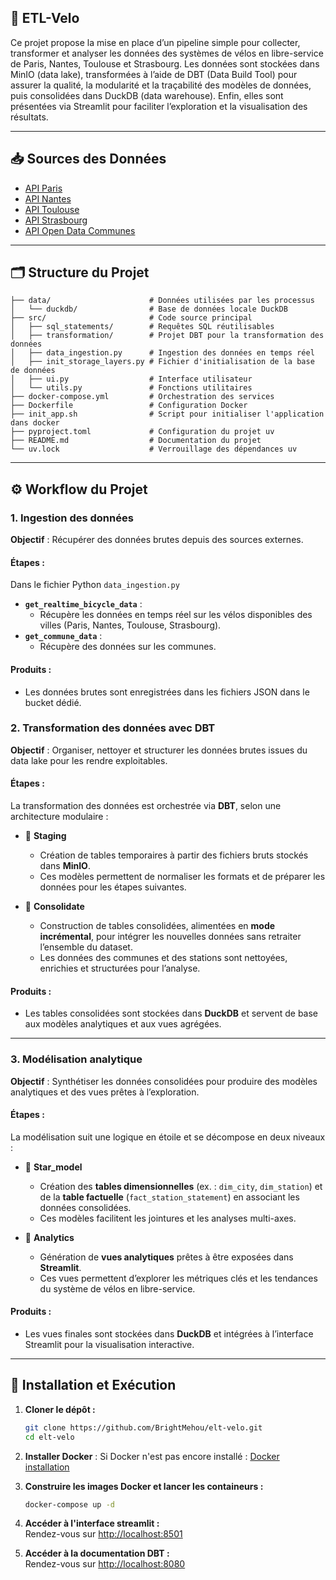 ## 🚴 ETL-Velo

Ce projet propose la mise en place d’un pipeline simple pour collecter, transformer et analyser les données des systèmes de vélos en libre-service de Paris, Nantes, Toulouse et Strasbourg.
Les données sont stockées dans MinIO (data lake), transformées à l’aide de DBT (Data Build Tool) pour assurer la qualité, la modularité et la traçabilité des modèles de données, puis consolidées dans DuckDB (data warehouse). Enfin, elles sont présentées via Streamlit pour faciliter l’exploration et la visualisation des résultats.

---

## 📥 **Sources des Données**

- [API Paris](https://opendata.paris.fr/explore/dataset/velib-disponibilite-en-temps-reel/api/)  
- [API Nantes](https://data.nantesmetropole.fr/explore/dataset/244400404_stations-velos-libre-service-nantes-metropole-disponibilites/api/)  
- [API Toulouse](https://data.toulouse-metropole.fr/explore/dataset/api-velo-toulouse-temps-reel/api/)  
- [API Strasbourg](https://data.strasbourg.eu/explore/dataset/stations-velhop/api/)  
- [API Open Data Communes](https://geo.api.gouv.fr/communes)  

---

## 🗂️ **Structure du Projet**

```plaintext
├── data/                      # Données utilisées par les processus
│   └── duckdb/                # Base de données locale DuckDB
├── src/                       # Code source principal
│   ├── sql_statements/        # Requêtes SQL réutilisables
│   ├── transformation/        # Projet DBT pour la transformation des données
│   ├── data_ingestion.py      # Ingestion des données en temps réel
│   ├── init_storage_layers.py # Fichier d'initialisation de la base de données
│   ├── ui.py                  # Interface utilisateur
│   └── utils.py               # Fonctions utilitaires
├── docker-compose.yml         # Orchestration des services 
├── Dockerfile                 # Configuration Docker
├── init_app.sh                # Script pour initialiser l'application dans docker
├── pyproject.toml             # Configuration du projet uv
├── README.md                  # Documentation du projet
└── uv.lock                    # Verrouillage des dépendances uv
```

---

## ⚙️ **Workflow du Projet**

### **1. Ingestion des données**
**Objectif** : Récupérer des données brutes depuis des sources externes.
#### Étapes : 
Dans le fichier Python `data_ingestion.py`
- **`get_realtime_bicycle_data`** : 
  - Récupère les données en temps réel sur les vélos disponibles des villes (Paris, Nantes, Toulouse, Strasbourg).
- **`get_commune_data`** : 
  - Récupère des données sur les communes.

#### Produits :
- Les données brutes sont enregistrées dans les fichiers JSON dans le bucket dédié.


### **2. Transformation des données avec DBT**  
**Objectif** : Organiser, nettoyer et structurer les données brutes issues du data lake pour les rendre exploitables.

#### Étapes :  
La transformation des données est orchestrée via **DBT**, selon une architecture modulaire :

- 📁 **Staging**  
  - Création de tables temporaires à partir des fichiers bruts stockés dans **MinIO**.  
  - Ces modèles permettent de normaliser les formats et de préparer les données pour les étapes suivantes.

- 📁 **Consolidate**  
  - Construction de tables consolidées, alimentées en **mode incrémental**, pour intégrer les nouvelles données sans retraiter l’ensemble du dataset.  
  - Les données des communes et des stations sont nettoyées, enrichies et structurées pour l’analyse.

#### Produits :  
- Les tables consolidées sont stockées dans **DuckDB** et servent de base aux modèles analytiques et aux vues agrégées.

---

### **3. Modélisation analytique**  
**Objectif** : Synthétiser les données consolidées pour produire des modèles analytiques et des vues prêtes à l’exploration.

#### Étapes :  
La modélisation suit une logique en étoile et se décompose en deux niveaux :

- 📁 **Star_model**  
  - Création des **tables dimensionnelles** (ex. : `dim_city`, `dim_station`) et de la **table factuelle** (`fact_station_statement`) en associant les données consolidées.  
  - Ces modèles facilitent les jointures et les analyses multi-axes.

- 📁 **Analytics**  
  - Génération de **vues analytiques** prêtes à être exposées dans **Streamlit**.  
  - Ces vues permettent d’explorer les métriques clés et les tendances du système de vélos en libre-service.

#### Produits :  
- Les vues finales sont stockées dans **DuckDB** et intégrées à l’interface Streamlit pour la visualisation interactive.

---

## 🚀 **Installation et Exécution**

1. **Cloner le dépôt :**  
   ```bash
   git clone https://github.com/BrightMehou/elt-velo.git
   cd elt-velo
   ```

2. **Installer Docker** : 
   Si Docker n'est pas encore installé : [Docker installation](https://www.docker.com/)

3. **Construire les images Docker et lancer les containeurs :**  
   ```bash
   docker-compose up -d
   ```

4. **Accéder à l'interface streamlit :**  
   Rendez-vous sur [http://localhost:8501](http://localhost:8501) 

5. **Accéder à la documentation DBT :**  
   Rendez-vous sur [http://localhost:8080](http://localhost:8080) 